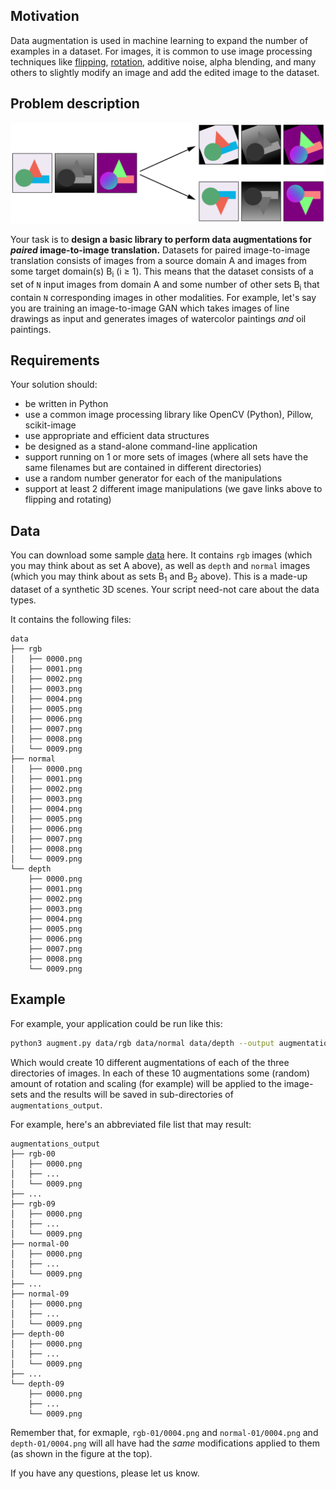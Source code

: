 ## Motivation
Data augmentation is used in machine learning to expand the number of examples in a dataset. 
For images, it is common to use image processing techniques like [flipping](https://numpy.org/doc/stable/reference/generated/numpy.fliplr.html), [rotation](https://docs.scipy.org/doc/scipy/reference/generated/scipy.ndimage.rotate.html), additive noise, alpha blending, and many others to slightly modify an image and add the edited image to the dataset. 

## Problem description

![](./illustration.svg)

Your task is to **design a basic library to perform data augmentations for _paired_ image-to-image translation.** 
Datasets for paired image-to-image translation consists of images from a source domain A and images from some target domain(s) B<sub>i</sub> (i ≥ 1). 
This means that the dataset consists of a set of `N` input images from domain A and some number of other sets B<sub>i</sub> that contain `N` corresponding images in other modalities. 
For example, let's say you are training an image-to-image GAN which takes images of line drawings as input and generates images of watercolor paintings _and_ oil paintings.

## Requirements

Your solution should:
- be written in Python
- use a common image processing library like OpenCV (Python), Pillow, scikit-image
- use appropriate and efficient data structures
- be designed as a stand-alone command-line application
- support running on 1 or more sets of images (where all sets have the same filenames but are contained in different directories)
- use a random number generator for each of the manipulations
- support at least 2 different image manipulations (we gave links above to flipping and rotating)

## Data

You can download some sample [data](data.zip) here. 
It contains `rgb` images (which you may think about as set A above), as well as `depth` and `normal` images (which you may think about as sets B<sub>1</sub> and B<sub>2</sub> above). This is a made-up dataset of a synthetic 3D scenes.  Your script need-not care about the data types.

It contains the following files:
```
data
├── rgb
│   ├── 0000.png
│   ├── 0001.png
│   ├── 0002.png
│   ├── 0003.png
│   ├── 0004.png
│   ├── 0005.png
│   ├── 0006.png
│   ├── 0007.png
│   ├── 0008.png
│   └── 0009.png
├── normal
│   ├── 0000.png
│   ├── 0001.png
│   ├── 0002.png
│   ├── 0003.png
│   ├── 0004.png
│   ├── 0005.png
│   ├── 0006.png
│   ├── 0007.png
│   ├── 0008.png
│   └── 0009.png
└── depth
    ├── 0000.png
    ├── 0001.png
    ├── 0002.png
    ├── 0003.png
    ├── 0004.png
    ├── 0005.png
    ├── 0006.png
    ├── 0007.png
    ├── 0008.png
    └── 0009.png
```


## Example

For example, your application could be run like this:

```sh
python3 augment.py data/rgb data/normal data/depth --output augmentations_output --count 10 
```

Which would create 10 different augmentations of each of the three directories of images. 
In each of these 10 augmentations some (random) amount of rotation and scaling (for example) will be applied to the image-sets and the results will be saved in sub-directories of `augmentations_output`.

For example, here's an abbreviated file list that may result:
```
augmentations_output
├── rgb-00
│   ├── 0000.png
│   ├── ...
│   └── 0009.png
├── ...
├── rgb-09
│   ├── 0000.png
│   ├── ...
│   └── 0009.png
├── normal-00
│   ├── 0000.png
│   ├── ...
│   └── 0009.png
├── ...
├── normal-09
│   ├── 0000.png
│   ├── ...
│   └── 0009.png
├── depth-00
│   ├── 0000.png
│   ├── ...
│   └── 0009.png
├── ...
└── depth-09
    ├── 0000.png
    ├── ...
    └── 0009.png
```
Remember that, for exmaple, `rgb-01/0004.png` and `normal-01/0004.png` and `depth-01/0004.png` will all have had the _same_ modifications applied to them (as shown in the figure at the top). 

If you have any questions, please let us know.

